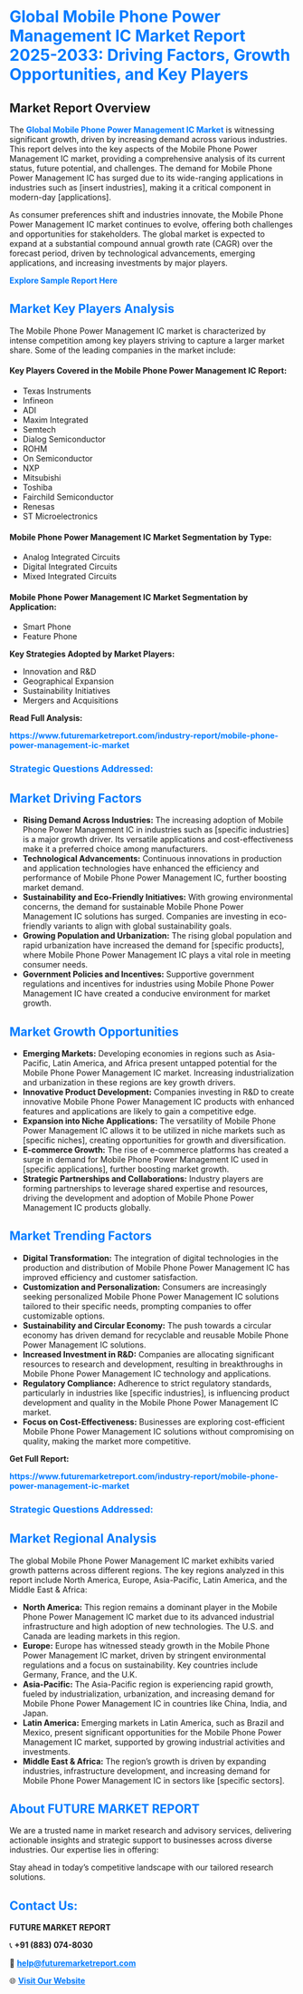 <h1 style="color: #007BFF;">Global Mobile Phone Power Management IC Market Report 2025-2033: Driving Factors, Growth Opportunities, and Key Players</h1>

<section id="overview">
<h2>Market Report Overview</h2>
<p>The <a href="https://www.futuremarketreport.com/industry-report/mobile-phone-power-management-ic-market" style="color: #007BFF; text-decoration: none;"><strong>Global Mobile Phone Power Management IC Market</strong></a> is witnessing significant growth, driven by increasing demand across various industries. This report delves into the key aspects of the Mobile Phone Power Management IC market, providing a comprehensive analysis of its current status, future potential, and challenges. The demand for Mobile Phone Power Management IC has surged due to its wide-ranging applications in industries such as [insert industries], making it a critical component in modern-day [applications].</p>
<p>As consumer preferences shift and industries innovate, the Mobile Phone Power Management IC market continues to evolve, offering both challenges and opportunities for stakeholders. The global market is expected to expand at a substantial compound annual growth rate (CAGR) over the forecast period, driven by technological advancements, emerging applications, and increasing investments by major players.</p>
</section>

<section id="overview">
<p><a href="https://www.futuremarketreport.com/request-sample/reportId=82302" style="color: #007BFF; text-decoration: none;"><strong>Explore Sample Report Here</strong></a></p>
</section>

<section id="key-players">
<h2 style="color: #007BFF;">Market Key Players Analysis</h2>
<p>The Mobile Phone Power Management IC market is characterized by intense competition among key players striving to capture a larger market share. Some of the leading companies in the market include:</p>
<h4>Key Players Covered in the Mobile Phone Power Management IC Report:</h4>
<ul><li>Texas Instruments</li><li>Infineon</li><li>ADI</li><li>Maxim Integrated</li><li>Semtech</li><li>Dialog Semiconductor</li><li>ROHM</li><li>On Semiconductor</li><li>NXP</li><li>Mitsubishi</li><li>Toshiba</li><li>Fairchild Semiconductor</li><li>Renesas</li><li>ST Microelectronics</li></ul>
<h4>Mobile Phone Power Management IC Market Segmentation by Type:</h4>
<ul><li>Analog Integrated Circuits</li><li>Digital Integrated Circuits</li><li>Mixed Integrated Circuits</li></ul>

<h4>Mobile Phone Power Management IC Market Segmentation by Application:</h4>
<ul><li>Smart Phone</li><li>Feature Phone</li></ul>
<p><strong>Key Strategies Adopted by Market Players:</strong></p>
<ul>
<li>Innovation and R&D</li>
<li>Geographical Expansion</li>
<li>Sustainability Initiatives</li>
<li>Mergers and Acquisitions</li>
</ul>
</section>

<section>
<p><strong>Read Full Analysis: </strong></p><a href="https://www.futuremarketreport.com/industry-report/mobile-phone-power-management-ic-market" style="color: #007BFF; text-decoration: none;"><strong>https://www.futuremarketreport.com/industry-report/mobile-phone-power-management-ic-market</strong></a>
<h3 style="color: #007BFF;">Strategic Questions Addressed:</h3>
</section>

<section id="driving-factors">
<h2 style="color: #007BFF;">Market Driving Factors</h2>
<ul>
<li><strong>Rising Demand Across Industries:</strong> The increasing adoption of Mobile Phone Power Management IC in industries such as [specific industries] is a major growth driver. Its versatile applications and cost-effectiveness make it a preferred choice among manufacturers.</li>
<li><strong>Technological Advancements:</strong> Continuous innovations in production and application technologies have enhanced the efficiency and performance of Mobile Phone Power Management IC, further boosting market demand.</li>
<li><strong>Sustainability and Eco-Friendly Initiatives:</strong> With growing environmental concerns, the demand for sustainable Mobile Phone Power Management IC solutions has surged. Companies are investing in eco-friendly variants to align with global sustainability goals.</li>
<li><strong>Growing Population and Urbanization:</strong> The rising global population and rapid urbanization have increased the demand for [specific products], where Mobile Phone Power Management IC plays a vital role in meeting consumer needs.</li>
<li><strong>Government Policies and Incentives:</strong> Supportive government regulations and incentives for industries using Mobile Phone Power Management IC have created a conducive environment for market growth.</li>
</ul>
</section>

<section id="growth-opportunities">
<h2 style="color: #007BFF;">Market Growth Opportunities</h2>
<ul>
<li><strong>Emerging Markets:</strong> Developing economies in regions such as Asia-Pacific, Latin America, and Africa present untapped potential for the Mobile Phone Power Management IC market. Increasing industrialization and urbanization in these regions are key growth drivers.</li>
<li><strong>Innovative Product Development:</strong> Companies investing in R&D to create innovative Mobile Phone Power Management IC products with enhanced features and applications are likely to gain a competitive edge.</li>
<li><strong>Expansion into Niche Applications:</strong> The versatility of Mobile Phone Power Management IC allows it to be utilized in niche markets such as [specific niches], creating opportunities for growth and diversification.</li>
<li><strong>E-commerce Growth:</strong> The rise of e-commerce platforms has created a surge in demand for Mobile Phone Power Management IC used in [specific applications], further boosting market growth.</li>
<li><strong>Strategic Partnerships and Collaborations:</strong> Industry players are forming partnerships to leverage shared expertise and resources, driving the development and adoption of Mobile Phone Power Management IC products globally.</li>
</ul>
</section>

<section id="trending-factors">
<h2 style="color: #007BFF;">Market Trending Factors</h2>
<ul>
<li><strong>Digital Transformation:</strong> The integration of digital technologies in the production and distribution of Mobile Phone Power Management IC has improved efficiency and customer satisfaction.</li>
<li><strong>Customization and Personalization:</strong> Consumers are increasingly seeking personalized Mobile Phone Power Management IC solutions tailored to their specific needs, prompting companies to offer customizable options.</li>
<li><strong>Sustainability and Circular Economy:</strong> The push towards a circular economy has driven demand for recyclable and reusable Mobile Phone Power Management IC solutions.</li>
<li><strong>Increased Investment in R&D:</strong> Companies are allocating significant resources to research and development, resulting in breakthroughs in Mobile Phone Power Management IC technology and applications.</li>
<li><strong>Regulatory Compliance:</strong> Adherence to strict regulatory standards, particularly in industries like [specific industries], is influencing product development and quality in the Mobile Phone Power Management IC market.</li>
<li><strong>Focus on Cost-Effectiveness:</strong> Businesses are exploring cost-efficient Mobile Phone Power Management IC solutions without compromising on quality, making the market more competitive.</li>
</ul>
</section>

<section>
<p><strong>Get Full Report: </strong></p><a href="https://www.futuremarketreport.com/industry-report/mobile-phone-power-management-ic-market" style="color: #007BFF; text-decoration: none;"><strong>https://www.futuremarketreport.com/industry-report/mobile-phone-power-management-ic-market</strong></a>
<h3 style="color: #007BFF;">Strategic Questions Addressed:</h3>
</section>


<section id="regional-analysis">
<h2 style="color: #007BFF;">Market Regional Analysis</h2>
<p>The global Mobile Phone Power Management IC market exhibits varied growth patterns across different regions. The key regions analyzed in this report include North America, Europe, Asia-Pacific, Latin America, and the Middle East & Africa:</p>
<ul>
<li><strong>North America:</strong> This region remains a dominant player in the Mobile Phone Power Management IC market due to its advanced industrial infrastructure and high adoption of new technologies. The U.S. and Canada are leading markets in this region.</li>
<li><strong>Europe:</strong> Europe has witnessed steady growth in the Mobile Phone Power Management IC market, driven by stringent environmental regulations and a focus on sustainability. Key countries include Germany, France, and the U.K.</li>
<li><strong>Asia-Pacific:</strong> The Asia-Pacific region is experiencing rapid growth, fueled by industrialization, urbanization, and increasing demand for Mobile Phone Power Management IC in countries like China, India, and Japan.</li>
<li><strong>Latin America:</strong> Emerging markets in Latin America, such as Brazil and Mexico, present significant opportunities for the Mobile Phone Power Management IC market, supported by growing industrial activities and investments.</li>
<li><strong>Middle East & Africa:</strong> The region’s growth is driven by expanding industries, infrastructure development, and increasing demand for Mobile Phone Power Management IC in sectors like [specific sectors].</li>
</ul>
</section>

<footer>
<h2 style="color: #007BFF;">About FUTURE MARKET REPORT</h2>
<p>We are a trusted name in market research and advisory services, delivering actionable insights and strategic support to businesses across diverse industries. Our expertise lies in offering:</p>

<p>Stay ahead in today’s competitive landscape with our tailored research solutions.</p>

<h2 style="color: #007BFF;">Contact Us:</h2>
<p><strong>FUTURE MARKET REPORT</strong></p>
<p>📞 <strong>+91 (883) 074-8030</strong></p>
<p>📧 <strong><a href="mailto:help@futuremarketreport.com" style="color: #007BFF;">help@futuremarketreport.com</a></strong></p>
<p>🌐 <strong><a href="https://www.futuremarketreport.com/" style="color: #007BFF;">Visit Our Website</a></strong></p>
</footer>